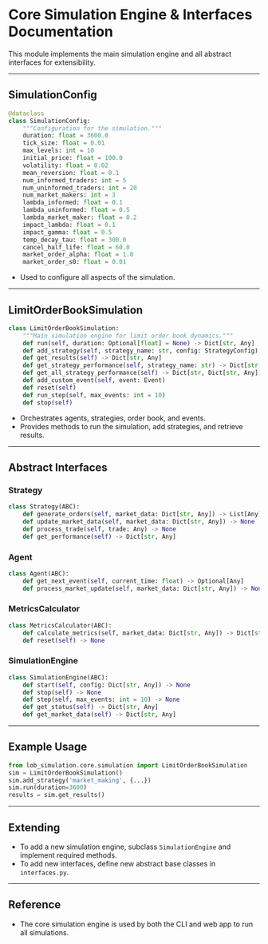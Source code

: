 # Core Simulation Engine & Interfaces Documentation

This module implements the main simulation engine and all abstract interfaces for extensibility.

---

## SimulationConfig

```python
@dataclass
class SimulationConfig:
    """Configuration for the simulation."""
    duration: float = 3600.0
    tick_size: float = 0.01
    max_levels: int = 10
    initial_price: float = 100.0
    volatility: float = 0.02
    mean_reversion: float = 0.1
    num_informed_traders: int = 5
    num_uninformed_traders: int = 20
    num_market_makers: int = 3
    lambda_informed: float = 0.1
    lambda_uninformed: float = 0.5
    lambda_market_maker: float = 0.2
    impact_lambda: float = 0.1
    impact_gamma: float = 0.5
    temp_decay_tau: float = 300.0
    cancel_half_life: float = 60.0
    market_order_alpha: float = 1.0
    market_order_s0: float = 0.01
```
- Used to configure all aspects of the simulation.

---

## LimitOrderBookSimulation

```python
class LimitOrderBookSimulation:
    """Main simulation engine for limit order book dynamics."""
    def run(self, duration: Optional[float] = None) -> Dict[str, Any]
    def add_strategy(self, strategy_name: str, config: StrategyConfig)
    def get_results(self) -> Dict[str, Any]
    def get_strategy_performance(self, strategy_name: str) -> Dict[str, Any]
    def get_all_strategy_performance(self) -> Dict[str, Dict[str, Any]]
    def add_custom_event(self, event: Event)
    def reset(self)
    def run_step(self, max_events: int = 10)
    def stop(self)
```
- Orchestrates agents, strategies, order book, and events.
- Provides methods to run the simulation, add strategies, and retrieve results.

---

## Abstract Interfaces

### Strategy
```python
class Strategy(ABC):
    def generate_orders(self, market_data: Dict[str, Any]) -> List[Any]
    def update_market_data(self, market_data: Dict[str, Any]) -> None
    def process_trade(self, trade: Any) -> None
    def get_performance(self) -> Dict[str, Any]
```

### Agent
```python
class Agent(ABC):
    def get_next_event(self, current_time: float) -> Optional[Any]
    def process_market_update(self, market_data: Dict[str, Any]) -> None
```

### MetricsCalculator
```python
class MetricsCalculator(ABC):
    def calculate_metrics(self, market_data: Dict[str, Any]) -> Dict[str, Any]
    def reset(self) -> None
```

### SimulationEngine
```python
class SimulationEngine(ABC):
    def start(self, config: Dict[str, Any]) -> None
    def stop(self) -> None
    def step(self, max_events: int = 10) -> None
    def get_status(self) -> Dict[str, Any]
    def get_market_data(self) -> Dict[str, Any]
```

---

## Example Usage

```python
from lob_simulation.core.simulation import LimitOrderBookSimulation
sim = LimitOrderBookSimulation()
sim.add_strategy('market_making', {...})
sim.run(duration=3600)
results = sim.get_results()
```

---

## Extending
- To add a new simulation engine, subclass `SimulationEngine` and implement required methods.
- To add new interfaces, define new abstract base classes in `interfaces.py`.

---

## Reference
- The core simulation engine is used by both the CLI and web app to run all simulations. 